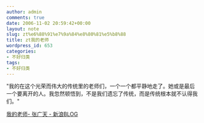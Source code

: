 ```yaml
---
author: admin
comments: true
date: 2006-11-02 20:59:42+00:00
layout: note
slug: zt%e6%88%91%e7%9a%84%e8%80%81%e5%b8%88
title: zt我的老师
wordpress_id: 653
categories:
- 不好归类
tags:
- 不好归类
---
```


"我的在这个光荣而伟大的传统里的老师们，一个一个都平静地走了。她或是最后一个要离开的人。我忽然顿悟到，不是我们遗忘了传统，而是传统根本就不认得我们。"

[我的老师- 张广天 - 新浪BLOG](http://blog.sina.com.cn/u/48309513010006pd)
